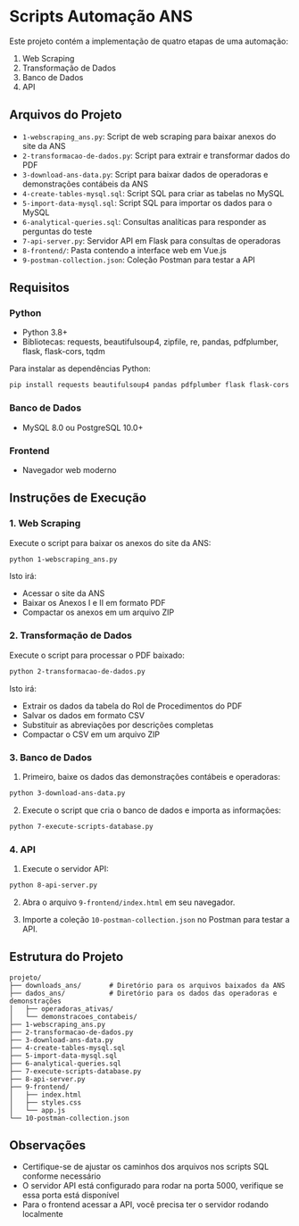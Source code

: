 # Scripts Automação ANS

Este projeto contém a implementação de quatro etapas de uma automação:

1. Web Scraping
2. Transformação de Dados
3. Banco de Dados
4. API

## Arquivos do Projeto

- `1-webscraping_ans.py`: Script de web scraping para baixar anexos do site da ANS
- `2-transformacao-de-dados.py`: Script para extrair e transformar dados do PDF
- `3-download-ans-data.py`: Script para baixar dados de operadoras e demonstrações contábeis da ANS
- `4-create-tables-mysql.sql`: Script SQL para criar as tabelas no MySQL
- `5-import-data-mysql.sql`: Script SQL para importar os dados para o MySQL
- `6-analytical-queries.sql`: Consultas analíticas para responder as perguntas do teste
- `7-api-server.py`: Servidor API em Flask para consultas de operadoras
- `8-frontend/`: Pasta contendo a interface web em Vue.js
- `9-postman-collection.json`: Coleção Postman para testar a API

## Requisitos

### Python
- Python 3.8+
- Bibliotecas: requests, beautifulsoup4, zipfile, re, pandas, pdfplumber, flask, flask-cors, tqdm
  
Para instalar as dependências Python:
```bash
pip install requests beautifulsoup4 pandas pdfplumber flask flask-cors tqdm lxml mysql-connector-python
```

### Banco de Dados
- MySQL 8.0 ou PostgreSQL 10.0+

### Frontend
- Navegador web moderno

## Instruções de Execução

### 1. Web Scraping

Execute o script para baixar os anexos do site da ANS:

```bash
python 1-webscraping_ans.py
```

Isto irá:
- Acessar o site da ANS
- Baixar os Anexos I e II em formato PDF
- Compactar os anexos em um arquivo ZIP

### 2. Transformação de Dados

Execute o script para processar o PDF baixado:

```bash
python 2-transformacao-de-dados.py
```

Isto irá:
- Extrair os dados da tabela do Rol de Procedimentos do PDF
- Salvar os dados em formato CSV
- Substituir as abreviações por descrições completas
- Compactar o CSV em um arquivo ZIP

### 3. Banco de Dados

1. Primeiro, baixe os dados das demonstrações contábeis e operadoras:

```bash
python 3-download-ans-data.py
```

2. Execute o script que cria o banco de dados e importa as informações:

```bash
python 7-execute-scripts-database.py
```

### 4. API

1. Execute o servidor API:

```bash
python 8-api-server.py
```

2. Abra o arquivo `9-frontend/index.html` em seu navegador.

3. Importe a coleção `10-postman-collection.json` no Postman para testar a API.

## Estrutura do Projeto

```
projeto/
├── downloads_ans/       # Diretório para os arquivos baixados da ANS
├── dados_ans/           # Diretório para os dados das operadoras e demonstrações
│   ├── operadoras_ativas/
│   └── demonstracoes_contabeis/
├── 1-webscraping_ans.py
├── 2-transformacao-de-dados.py
├── 3-download-ans-data.py
├── 4-create-tables-mysql.sql
├── 5-import-data-mysql.sql
├── 6-analytical-queries.sql
├── 7-execute-scripts-database.py
├── 8-api-server.py
├── 9-frontend/
│   ├── index.html
│   ├── styles.css
│   └── app.js
└── 10-postman-collection.json
```

## Observações

- Certifique-se de ajustar os caminhos dos arquivos nos scripts SQL conforme necessário
- O servidor API está configurado para rodar na porta 5000, verifique se essa porta está disponível
- Para o frontend acessar a API, você precisa ter o servidor rodando localmente
